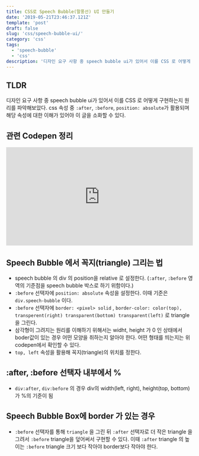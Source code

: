 ```yaml
---
title: CSS로 Speech Bubble(말풍선) UI 만들기
date: '2019-05-21T23:46:37.121Z'
template: 'post'
draft: false
slug: 'css/speech-bubble-ui/'
category: 'css'
tags:
  - 'speech-bubble'
  - 'css'
description: '디자인 요구 사항 중 speech bubble ui가 있어서 이를 CSS 로 어떻게 구현하는지 원리를 파악해보았다. css 속성 중 :after, :before, position: absolute가 활용된다 '
---
```


## TLDR

디자인 요구 사항 중 speech bubble ui가 있어서 이를 CSS 로 어떻게 구현하는지 원리를 파악해보았다. css 속성 중 `:after`, `:before`, `position: absolute`가 활용되며 해당 속성에 대한 이해가 있어야 이 글을 소화할 수 있다.

## 관련 Codepen 정리

<iframe height="265" style="width: 100%;" scrolling="no" title="Speech Bubble" src="https://codepen.io/godotwait/embed/NWPMJKE?height=265&theme-id=default&default-tab=html,result" frameborder="no" allowtransparency="true" allowfullscreen="true">
  See the Pen <a href='https://codepen.io/godotwait/pen/NWPMJKE'>Speech Bubble</a> by godotwait
  (<a href='https://codepen.io/godotwait'>@godotwait</a>) on <a href='https://codepen.io'>CodePen</a>.
</iframe>

## Speech Bubble 에서 꼭지(triangle) 그리는 법

- speech bubble 의 div 의 position을 relative 로 설정한다. (`:after`, `:before` 영역의 기준점을 speech bubble 박스로 하기 위함이다.)
- `:before` 선택자에 `position: absolute` 속성을 설정한다. 이때 기준은 `div.speech-bubble` 이다.
- `:before` 선택자에 `border: <pixel> solid` , `border-color: color(top), transperent(right) transparent(bottom) transparent(left)` 로 triangle을 그린다.
- 삼각형이 그려지는 원리를 이해하기 위해서는 widht, height 가 0 인 상태에서 boder값이 있는 경우 어떤 모양을 취하는지 알아야 한다. 어떤 형태를 띄는지는 위 codepen에서 확인할 수 있다.
- `top, left` 속성을 활용해 꼭지(triangle)의 위치를 정한다.

## :after, :before 선택자 내부에서 %

- `div:after`, `div:before`​ 의 경우 div의 width(left, right), height(top, bottom)가 %의 기준이 됨

## Speech Bubble Box에 border 가 있는 경우

- `:before` 선택자를 통해 `triangle` 을 그린 뒤 `:after` 선택자로 더 작은 triangle 을 그려서 `:before` triangle을 덮어써서 구현할 수 있다. 이때 `:after` triangle 의 높이는 `:before` triangle 크기 보다 작아야 border보다 작아야 한다.
